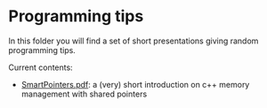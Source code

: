 # Programming tips

In this folder you will find a set of short presentations giving random programming tips.

Current contents:

- [SmartPointers.pdf](SmartPointers.pdf): a (very) short introduction on c++ memory management with shared pointers
